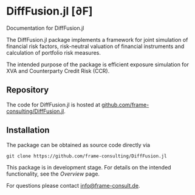 # DiffFusion.jl \[∂F\]

Documentation for DiffFusion.jl

The DiffFusion.jl package implements a framework for joint simulation of financial risk factors, risk-neutral valuation of financial instruments and calculation of portfolio risk measures.

The intended purpose of the package is efficient exposure simulation for XVA and Counterparty Credit Risk (CCR).

## Repository

The code for DiffFusion.jl is hosted at [github.com/frame-consulting/DiffFusion.jl](https://github.com/frame-consulting/DiffFusion.jl).

## Installation

The package can be obtained as source code directly via

```
git clone https://github.com/frame-consulting/DiffFusion.jl
```

This package is in development stage. For details on the intended functionality, see the *Overview* page.

For questions please contact [info@frame-consult.de](mailto:info@frame-consult.de).
